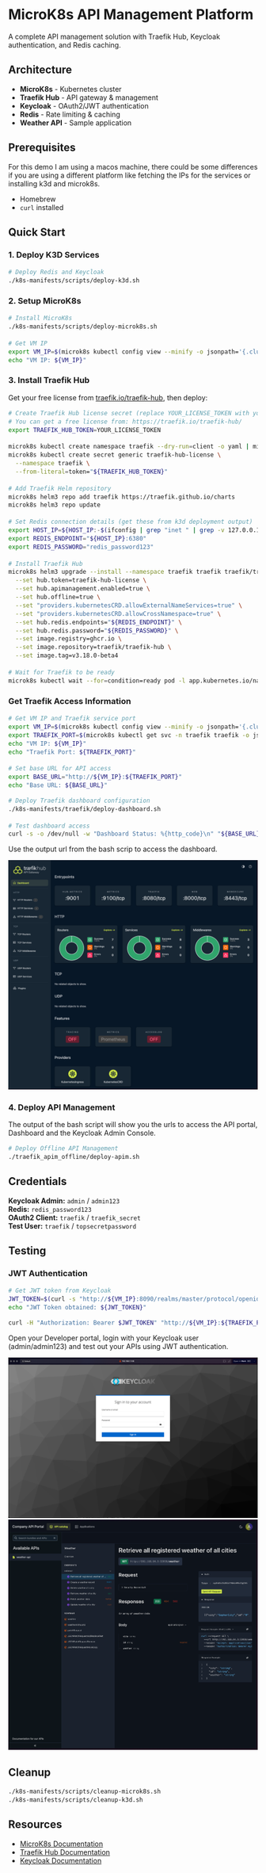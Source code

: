 # MicroK8s API Management Platform

A complete API management solution with Traefik Hub, Keycloak authentication, and Redis caching.

## Architecture

- **MicroK8s** - Kubernetes cluster
- **Traefik Hub** - API gateway & management
- **Keycloak** - OAuth2/JWT authentication  
- **Redis** - Rate limiting & caching
- **Weather API** - Sample application

## Prerequisites

For this demo I am using a macos machine, there could be some differences if you are using a different platform like fetching the IPs for the services or installing k3d and microk8s.

- Homebrew 
- `curl` installed

## Quick Start

### 1. Deploy K3D Services
```bash
# Deploy Redis and Keycloak
./k8s-manifests/scripts/deploy-k3d.sh
```

### 2. Setup MicroK8s
```bash
# Install MicroK8s
./k8s-manifests/scripts/deploy-microk8s.sh

# Get VM IP
export VM_IP=$(microk8s kubectl config view --minify -o jsonpath='{.clusters[0].cluster.server}' | sed 's|https://||' | sed 's|:.*||')
echo "VM IP: ${VM_IP}"
```

### 3. Install Traefik Hub

Get your free license from [traefik.io/traefik-hub](https://traefik.io/traefik-hub/), then deploy:

```bash
# Create Traefik Hub license secret (replace YOUR_LICENSE_TOKEN with your actual token)
# You can get a free license from: https://traefik.io/traefik-hub/
export TRAEFIK_HUB_TOKEN=YOUR_LICENSE_TOKEN

microk8s kubectl create namespace traefik --dry-run=client -o yaml | microk8s kubectl apply -f -
microk8s kubectl create secret generic traefik-hub-license \
  --namespace traefik \
  --from-literal=token="${TRAEFIK_HUB_TOKEN}"

# Add Traefik Helm repository
microk8s helm3 repo add traefik https://traefik.github.io/charts
microk8s helm3 repo update

# Set Redis connection details (get these from k3d deployment output)
export HOST_IP=${HOST_IP:-$(ifconfig | grep "inet " | grep -v 127.0.0.1 | head -1 | awk '{print $2}')}
export REDIS_ENDPOINT="${HOST_IP}:6380"
export REDIS_PASSWORD="redis_password123"

# Install Traefik Hub
microk8s helm3 upgrade --install --namespace traefik traefik traefik/traefik \
  --set hub.token=traefik-hub-license \
  --set hub.apimanagement.enabled=true \
  --set hub.offline=true \
  --set "providers.kubernetesCRD.allowExternalNameServices=true" \
  --set "providers.kubernetesCRD.allowCrossNamespace=true" \
  --set hub.redis.endpoints="${REDIS_ENDPOINT}" \
  --set hub.redis.password="${REDIS_PASSWORD}" \
  --set image.registry=ghcr.io \
  --set image.repository=traefik/traefik-hub \
  --set image.tag=v3.18.0-beta4

# Wait for Traefik to be ready
microk8s kubectl wait --for=condition=ready pod -l app.kubernetes.io/name=traefik -n traefik --timeout=300s
```

### Get Traefik Access Information

```bash
# Get VM IP and Traefik service port
export VM_IP=$(microk8s kubectl config view --minify -o jsonpath='{.clusters[0].cluster.server}' | sed 's|https://||' | sed 's|:.*||')
export TRAEFIK_PORT=$(microk8s kubectl get svc -n traefik traefik -o jsonpath='{.spec.ports[0].nodePort}')
echo "VM IP: ${VM_IP}"
echo "Traefik Port: ${TRAEFIK_PORT}"

# Set base URL for API access
export BASE_URL="http://${VM_IP}:${TRAEFIK_PORT}"
echo "Base URL: ${BASE_URL}"

```

```bash
# Deploy Traefik dashboard configuration
./k8s-manifests/traefik/deploy-dashboard.sh

# Test dashboard access
curl -s -o /dev/null -w "Dashboard Status: %{http_code}\n" "${BASE_URL}/dashboard/"
```
Use the output url from the bash scrip to access the dashboard.

![image](images/traefik_dashboard.png)

### 4. Deploy API Management

The output of the bash script will show you the urls to access the API portal, Dashboard and the Keycloak Admin Console.

```bash
# Deploy Offline API Management
./traefik_apim_offline/deploy-apim.sh
```
## Credentials

**Keycloak Admin:** `admin` / `admin123`  
**Redis:** `redis_password123`  
**OAuth2 Client:** `traefik` / `traefik_secret`  
**Test User:** `traefik` / `topsecretpassword`

## Testing

### JWT Authentication

```bash
# Get JWT token from Keycloak
JWT_TOKEN=$(curl -s "http://${VM_IP}:8090/realms/master/protocol/openid-connect/token" -H "Content-Type: application/x-www-form-urlencoded" -d "grant_type=password&client_id=admin-cli&username=admin&password=admin123" | grep -o '"access_token":"[^"]*"' | cut -d'"' -f4)
echo "JWT Token obtained: ${JWT_TOKEN}"
```

```bash
curl -H "Authorization: Bearer $JWT_TOKEN" "http://${VM_IP}:${TRAEFIK_PORT}/weather/"
```

Open your Developer portal, login with your Keycloak user (admin/admin123) and test out your APIs using JWT authentication.

![image](images/keycloak_sso_login.png)
![image](images/traefik_portal.png)

## Cleanup

```bash
./k8s-manifests/scripts/cleanup-microk8s.sh
./k8s-manifests/scripts/cleanup-k3d.sh
```

## Resources

- [MicroK8s Documentation](https://microk8s.io/docs)
- [Traefik Hub Documentation](https://doc.traefik.io/traefik-hub/)
- [Keycloak Documentation](https://www.keycloak.org/documentation)